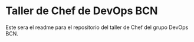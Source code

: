 Taller de Chef de DevOps BCN
============================
Este sera el readme para el repositorio del taller de Chef del grupo DevOps BCN.

